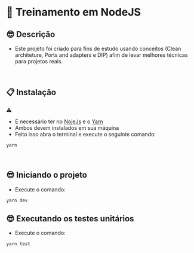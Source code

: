 # 🚀 Treinamento em NodeJS


## 😎 Descrição

- Este projeto foi criado para fins de estudo usando conceitos (Clean architeture, Ports and adapters e DIP) afim de levar melhores técnicas para projetos reais.

<br/>

## 📋 Instalação

⚠️

- É necessário ter no [NojeJs](https://nodejs.org/pt-br/) e o [Yarn](https://classic.yarnpkg.com/lang/en/)
- Ambos devem instalados em sua máquina
- Feito isso abra o terminal e execute o seguinte comando:

```
yarn
```

<br/>

## 😎 Iniciando o projeto

- Execute o comando:

```
yarn dev
```

## 😎 Executando os testes unitários

- Execute o comando:

```
yarn test
```



